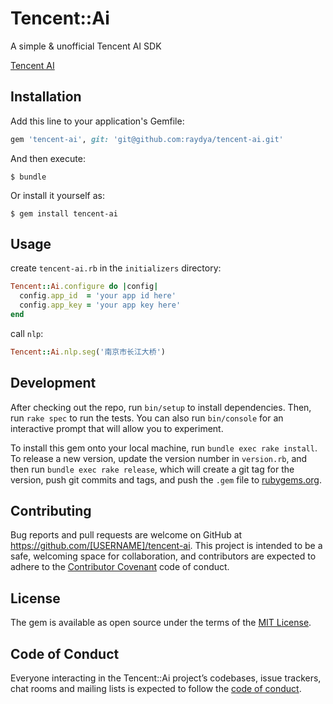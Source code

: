 # Tencent::Ai

A simple & unofficial Tencent AI SDK

[Tencent AI](https://ai.qq.com/doc/)

## Installation

Add this line to your application's Gemfile:

```ruby
gem 'tencent-ai', git: 'git@github.com:raydya/tencent-ai.git'
```

And then execute:

    $ bundle

Or install it yourself as:

    $ gem install tencent-ai

## Usage

create `tencent-ai.rb` in the `initializers` directory:

```ruby
Tencent::Ai.configure do |config|
  config.app_id  = 'your app id here'
  config.app_key = 'your app key here'
end
```

call `nlp`:

```ruby
Tencent::Ai.nlp.seg('南京市长江大桥')
```

## Development

After checking out the repo, run `bin/setup` to install dependencies. Then, run `rake spec` to run the tests. You can also run `bin/console` for an interactive prompt that will allow you to experiment.

To install this gem onto your local machine, run `bundle exec rake install`. To release a new version, update the version number in `version.rb`, and then run `bundle exec rake release`, which will create a git tag for the version, push git commits and tags, and push the `.gem` file to [rubygems.org](https://rubygems.org).

## Contributing

Bug reports and pull requests are welcome on GitHub at https://github.com/[USERNAME]/tencent-ai. This project is intended to be a safe, welcoming space for collaboration, and contributors are expected to adhere to the [Contributor Covenant](http://contributor-covenant.org) code of conduct.

## License

The gem is available as open source under the terms of the [MIT License](https://opensource.org/licenses/MIT).

## Code of Conduct

Everyone interacting in the Tencent::Ai project’s codebases, issue trackers, chat rooms and mailing lists is expected to follow the [code of conduct](https://github.com/[USERNAME]/tencent-ai/blob/master/CODE_OF_CONDUCT.md).

